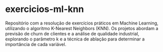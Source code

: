 # exercicios-ml-knn
Repositório com a resolução de exercícios práticos em Machine Learning, utilizando o algoritmo K-Nearest Neighbors (KNN). Os projetos abordam a previsão de churn de clientes e a análise de qualidade industrial, explorando o parâmetro k e a técnica de ablação para determinar a importância de cada variável.
